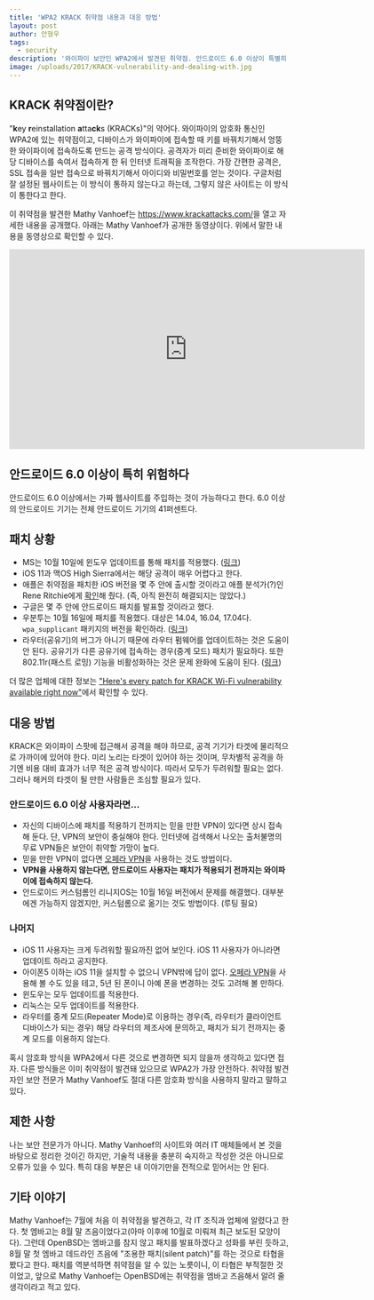 ```yaml
---
title: 'WPA2 KRACK 취약점 내용과 대응 방법'
layout: post
author: 안형우
tags: 
  - security
description: '와이파이 보안인 WPA2에서 발견된 취약점. 안드로이드 6.0 이상이 특별히 취약한데, 패치는 아직이다. 윈도우는 업데이트하면 문제 없다.'
image: /uploads/2017/KRACK-vulnerability-and-dealing-with.jpg
---
```



## KRACK 취약점이란?

"**k**ey **r**einstallation **a**tta**ck**s (KRACKs)"의 약어다. 와이파이의 암호화 통신인 WPA2에 있는 취약점이고, 디바이스가 와이파이에 접속할 때 키를 바꿔치기해서 엉뚱한 와이파이에 접속하도록 만드는 공격 방식이다. 공격자가 미리 준비한 와이파이로 해당 디바이스를 속여서 접속하게 한 뒤 인터넷 트래픽을 조작한다. 가장 간편한 공격은, SSL 접속을 일반 접속으로 바꿔치기해서 아이디와 비밀번호를 얻는 것이다. 구글처럼 잘 설정된 웹사이트는 이 방식이 통하지 않는다고 하는데, 그렇지 않은 사이트는 이 방식이 통한다고 한다.

이 취약점을 발견한 Mathy Vanhoef는 <https://www.krackattacks.com/>을 열고 자세한 내용을 공개했다. 아래는 Mathy Vanhoef가 공개한 동영상이다. 위에서 말한 내용을 동영상으로 확인할 수 있다. 

<div class="video-container">
    <div class="video-container__inner">
        <iframe src="https://player.vimeo.com/video/238827849" width="640" height="360" frameborder="0" webkitallowfullscreen mozallowfullscreen allowfullscreen></iframe>
    </div>
</div>


## 안드로이드 6.0 이상이 특히 위험하다

안드로이드 6.0 이상에서는 가짜 웹사이트를 주입하는 것이 가능하다고 한다. 6.0 이상의 안드로이드 기기는 전체 안드로이드 기기의 41퍼센트다.


## 패치 상황

- MS는 10월 10일에 윈도우 업데이트를 통해 패치를 적용했다. ([링크](https://www.bleepingcomputer.com/news/security/microsoft-quietly-patched-the-krack-wpa2-vulnerability-last-week/))
- iOS 11과 맥OS High Sierra에서는 해당 공격이 매우 어렵다고 한다. 
- 애플은 취약점을 패치한 iOS 버전을 몇 주 안에 출시할 것이라고 애플 분석가(?)인 Rene Ritchie에게 [확인](https://twitter.com/reneritchie/status/919988216501030914)해 줬다. (즉, 아직 완전히 해결되지는 않았다.)
- 구글은 몇 주 안에 안드로이드 패치를 발표할 것이라고 했다.
- 우분투는 10월 16일에 패치를 적용했다. 대상은 14.04, 16.04, 17.04다. `wpa_supplicant` 패키지의 버전을 확인하라. ([링크](https://usn.ubuntu.com/usn/usn-3455-1/))
- 라우터(공유기)의 버그가 아니기 때문에 라우터 펌웨어를 업데이트하는 것은 도움이 안 된다. 공유기가 다른 공유기에 접속하는 경우(중계 모드) 패치가 필요하다. 또한 802.11r(패스트 로밍) 기능을 비활성화하는 것은 문제 완화에 도움이 된다. ([링크](https://www.krackattacks.com/#faq))

더 많은 업체에 대한 정보는 ["Here's every patch for KRACK Wi-Fi vulnerability available right now"](http://www.zdnet.com/article/here-is-every-patch-for-krack-wi-fi-attack-available-right-now/)에서 확인할 수 있다.


## 대응 방법

KRACK은 와이파이 스팟에 접근해서 공격을 해야 하므로, 공격 기기가 타겟에 물리적으로 가까이에 있어야 한다. 미리 노리는 타겟이 있어야 하는 것이며, 무차별적 공격을 하기엔 비용 대비 효과가 너무 적은 공격 방식이다.  따라서 모두가 두려워할 필요는 없다. 그러나 해커의 타겟이 될 만한 사람들은 조심할 필요가 있다.

### 안드로이드 6.0 이상 사용자라면...

- 자신의 디바이스에 패치를 적용하기 전까지는 믿을 만한 VPN이 있다면 상시 접속해 둔다. 단, VPN의 보안이 충실해야 한다. 인터넷에 검색해서 나오는 출처불명의 무료 VPN들은 보안이 취약할 가망이 높다.
- 믿을 만한 VPN이 없다면 [오페라 VPN](https://www.operavpn.com/)을 사용하는 것도 방법이다.
- **VPN을 사용하지 않는다면, 안드로이드 사용자는 패치가 적용되기 전까지는 와이파이에 접속하지 않는다.**
- 안드로이드 커스텀롬인 리니지OS는 10월 16일 버전에서 문제를 해결했다. 대부분에겐 가능하지 않겠지만, 커스텀롬으로 옮기는 것도 방법이다. (루팅 필요)

### 나머지

- iOS 11 사용자는 크게 두려워할 필요까진 없어 보인다. iOS 11 사용자가 아니라면 업데이트 하라고 공지한다.
- 아이폰5 이하는 iOS 11을 설치할 수 없으니 VPN밖에 답이 없다. [오페라 VPN](https://www.operavpn.com/)을 사용해 볼 수도 있을 테고, 5년 된 폰이니 아예 폰을 변경하는 것도 고려해 볼 만하다.
- 윈도우는 모두 업데이트를 적용한다.
- 리눅스는 모두 업데이트를 적용한다. 
- 라우터를 중계 모드(Repeater Mode)로 이용하는 경우(즉, 라우터가 클라이언트 디바이스가 되는 경우) 해당 라우터의 제조사에 문의하고, 패치가 되기 전까지는 중계 모드를 이용하지 않는다. 

혹시 암호화 방식을 WPA2에서 다른 것으로 변경하면 되지 않을까 생각하고 있다면 접자. 다른 방식들은 이미 취약점이 발견돼 있으므로 WPA2가 가장 안전하다. 취약점 발견자인 보안 전문가 Mathy Vanhoef도 절대 다른 암호화 방식을 사용하지 말라고 말하고 있다.


## 제한 사항

나는 보안 전문가가 아니다. Mathy Vanhoef의 사이트와 여러 IT 매체들에서 본 것을 바탕으로 정리한 것이긴 하지만, 기술적 내용을 충분히 숙지하고 작성한 것은 아니므로 오류가 있을 수 있다. 특히 대응 부분은 내 이야기만을 전적으로 믿어서는 안 된다. 


## 기타 이야기

Mathy Vanhoef는 7월에 처음 이 취약점을 발견하고, 각 IT 조직과 업체에 알렸다고 한다. 첫 엠바고는 8월 말 즈음이었다고(아마 이후에 10월로 미뤄져 최근 보도된 모양이다). 그런데 OpenBSD는 엠바고를 참지 않고 패치를 발표하겠다고 성화를 부린 듯하고, 8월 말 첫 엠바고 데드라인 즈음에 "조용한 패치(silent patch)"를 하는 것으로 타협을 봤다고 한다. 패치를 역분석하면 취약점을 알 수 있는 노릇이니, 이 타협은 부적절한 것이었고, 앞으로 Mathy Vanhoef는 OpenBSD에는 취약점을 엠바고 즈음해서 알려 줄 생각이라고 적고 있다. 



